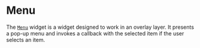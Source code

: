 # Menu

The [`Menu`][Menu] widget is a widget designed to work in an overlay layer. It
presents a pop-up menu and invokes a callback with the selected item if the user
selects an item.

[Menu]: <{{ docs }}/widgets/menu/struct.Menu.html>
